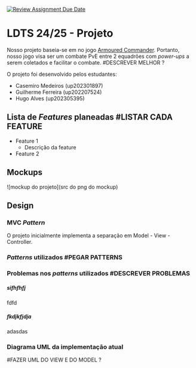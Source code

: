 [![Review Assignment Due Date](https://classroom.github.com/assets/deadline-readme-button-22041afd0340ce965d47ae6ef1cefeee28c7c493a6346c4f15d667ab976d596c.svg)](https://classroom.github.com/a/rUa5vdmg)

# LDTS 24/25 - Projeto


Nosso projeto baseia-se em no jogo [Armoured Commander](https://store.steampowered.com/app/1361580/Armoured_Commander/). Portanto, nosso jogo visa ser um combate PvE entre 2 equadrões com *power-ups* a serem coletados e facilitar o combate. #DESCREVER MELHOR ?

O projeto foi desenvolvido pelos estudantes:
- Casemiro Medeiros (up202301897)
- Guilherme Ferreira (up202207524)
- Hugo Alves (up202305395)

## Lista de *Features* planeadas #LISTAR CADA FEATURE
- Feature 1
    - Descrição da feature
- Feature 2


## Mockups

![mockup do projeto](src do png do mockup)

## Design
### MVC *Pattern*
O projeto inicialmente implementa a separação em Model - View - Controller.

### *Patterns* utilizados #PEGAR PATTERNS

### Problemas nos *patterns* utilizados #DESCREVER PROBLEMAS
##### sifhfhfj
fdfd

##### fkdjkfjdja
adasdas


### Diagrama UML da implementação atual
#FAZER UML DO VIEW E DO MODEL ?

